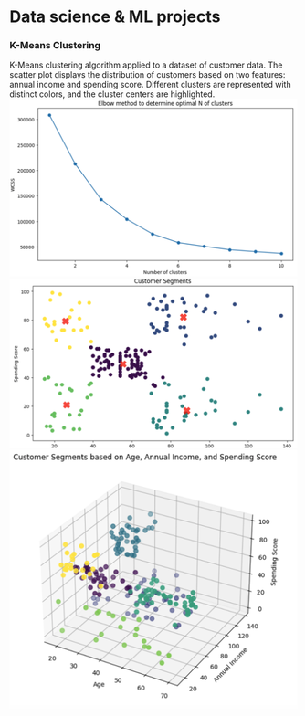 # Data science & ML projects

### K-Means Clustering

 K-Means clustering algorithm applied to a dataset of customer data. The scatter plot displays the distribution of customers based on two features: annual income and spending score. Different clusters are represented with distinct colors, and the cluster centers are highlighted.
 ![Customer Segments](Elbow_method.png)
 ![Customer Segments](clustering.png)
 ![Customer Segments](3d_plot.png)
